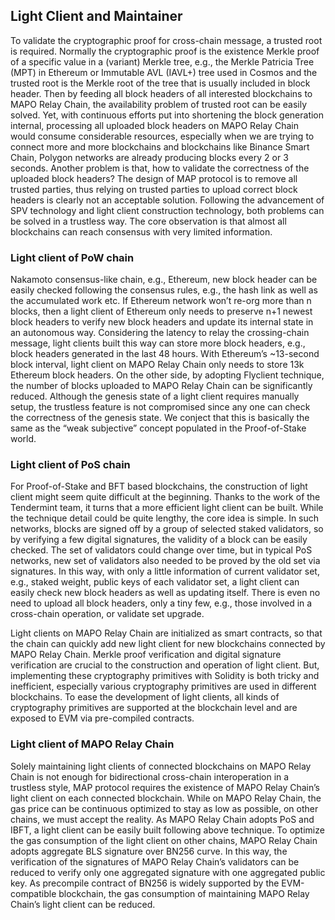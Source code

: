 ## Light Client and Maintainer

To validate the cryptographic proof for cross-chain message, a trusted root is required. Normally the cryptographic proof is the existence Merkle proof of a specific value in a (variant) Merkle tree, e.g., the Merkle Patricia Tree (MPT) in Ethereum or Immutable AVL (IAVL+) tree used in Cosmos and the trusted root is the Merkle root of the tree that is usually included in block header. Then by feeding all block headers of all interested blockchains to MAPO Relay Chain, the availability problem of trusted root can be easily solved. Yet, with continuous efforts put into shortening the block generation internal, processing all uploaded block headers on MAPO Relay Chain would consume considerable resources, especially when we are trying to connect more and more blockchains and blockchains like Binance Smart Chain, Polygon networks are already producing blocks every 2 or 3 seconds. Another problem is that, how to validate the correctness of the uploaded block headers? The design of MAP protocol is to remove all trusted parties, thus relying on trusted parties to upload correct block headers is clearly not an acceptable solution. Following the advancement of SPV technology and light client construction technology, both problems can be solved in a trustless way. The core observation is that almost all blockchains can reach consensus with very limited information.

### Light client of PoW chain

Nakamoto consensus-like chain, e.g.,  Ethereum, new block header can be easily checked following the consensus rules, e.g., the hash link as well as the accumulated work etc. If Ethereum network won’t re-org more than n blocks, then a light client of Ethereum only needs to preserve n+1 newest block headers to verify new block headers and update its internal state in an autonomous way. Considering the latency to relay the crossing-chain message, light clients built this way can store more block headers, e.g., block headers generated in the last 48 hours. With Ethereum’s ~13-second block interval, light client on MAPO Relay Chain only needs to store 13k Ethereum block headers. On the other side, by adopting Flyclient technique, the number of blocks uploaded to MAPO Relay Chain can be significantly reduced. Although the genesis state of a light client requires manually setup, the trustless feature is not compromised since any one can check the correctness of the genesis state. We conject that this is basically the same as the “weak subjective” concept populated in the Proof-of-Stake world.

### Light client of PoS chain

For Proof-of-Stake and BFT based blockchains, the construction of light client might seem quite difficult at the beginning. Thanks to the work of the Tendermint team, it turns that a more efficient light client can be built. While the technique detail could be quite lengthy, the core idea is simple. In such networks, blocks are signed off by a group of selected staked validators, so by verifying a few digital signatures, the validity of a block can be easily checked. The set of validators could change over time, but in typical PoS networks, new set of validators also needed to be proved by the old set via signatures. In this way, with only a little information of current validator set, e.g., staked weight, public keys of each validator set, a light client can easily check new block headers as well as updating itself. There is even no need to upload all block headers, only a tiny few, e.g., those involved in a cross-chain operation, or validate set upgrade.

Light clients on MAPO Relay Chain are initialized as smart contracts, so that the chain can quickly add new light client for new blockchains connected by MAPO Relay Chain. Merkle proof verification and digital signature verification are crucial to the construction and operation of light client. But, implementing these cryptography primitives with Solidity is both tricky and inefficient, especially various cryptography primitives are used in different blockchains. To ease the development of light clients, all kinds of cryptography primitives are supported at the blockchain level and are exposed to EVM via pre-compiled contracts.

### Light client of MAPO Relay Chain

Solely maintaining light clients of connected blockchains on MAPO Relay Chain is not enough for bidirectional cross-chain interoperation in a trustless style, MAP protocol requires the existence of MAPO Relay Chain’s light client on each connected blockchain. While on MAPO Relay Chain, the gas price can be continuous optimized to stay as low as possible, on other chains, we must accept the reality. As MAPO Relay Chain adopts PoS and IBFT, a light client can be easily built following above technique. To optimize the gas consumption of the light client on other chains, MAPO Relay Chain adopts aggregate  BLS signature over BN256 curve. In this way, the verification of the signatures of MAPO Relay Chain’s validators can be reduced to verify only one aggregated signature with one aggregated public key. As precompile contract of BN256 is widely supported by the EVM-compatible blockchain, the gas consumption of maintaining MAPO Relay Chain’s light client can be reduced. 
